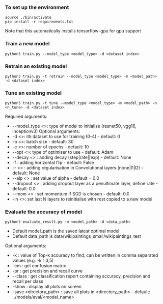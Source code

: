 ### To set up the environment
    source ./bin/activate
    pip install -r requirements.txt
Note that this automatically installs tensorflow-gpu for gpu support

### Train a new model
    python3 train.py --model_type <model_type> -d <dataset index>
### Retrain an existing model
    python3 train.py -t retrain --model_type <model_type> -m <model_path> -d <dataset index>
### Tune an existing model
    python3 train.py -t tune --model_type <model_type> -m <model_path> -n <n_tune> -d <dataset index>

Required arguments:
* --model_type <>: type of model to initialise (resnet50, vgg16, inceptionv3)
Optional arguments:
* -d <>: ith dataset to use for training (0-4) - default: 0
* -b <>: batch size - default: 30
* -e <>: number of epochs - default: 10
* --opt <>: type of optimiser to use - default: Adam
* --decay <> : adding decay (step|rate|<float>|exp) - default: None
* -f : adding horizontal flip - default: False
* -r <> : adding regularisation in Convolutional layers (none|l1|l2) - default: None
* --alp <> : set value of alpha - default = 0.0
* --dropout <> : adding dropout layer as a penultimate layer, define rate - default: 0.0
* --mom <> : set momentum if SGD is chosen - default: 0.0
* -ln <>: set last N layers to reinitialise with rest copied to a new model


### Evaluate the accuracy of model
    python3 evaluate_result.py -m <model_path> -d <data_path>
    
* Default model_path is the saved latest optimal model
* Default data_path is data/wikipaintings_small/wikipaintings_test 

Optional arguments:
* -k : value of Top-k accuracy to find, can be written in comma separated values (e.g. -k 1,3,5)
* -cm : get confusion matrix
* -pr : get precision and recall curve
* --class : get classification report containing accuracy, precision and recall per class
* -show : display all plots on screen
* -save <directory_path> : save all plots in <directory_path> - default: ../models/eval/<model_name>